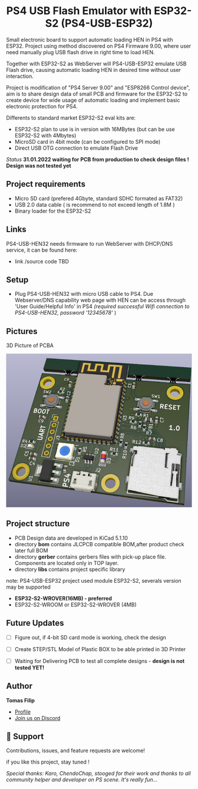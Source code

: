 <h1 align="center">PS4 USB Flash Emulator with ESP32-S2 (PS4-USB-ESP32)</h1>

<p>Small electronic board to support automatic loading HEN in PS4 with ESP32. Project using method discovered on PS4 Firmware 9.00, where user need manually plug USB flash drive in right time to load HEN. 

Together with  ESP32-S2 as WebServer will PS4-USB-ESP32 emulate USB Flash drive, causing automatic loading HEN in desired time without user interaction.

Project is modification of "PS4 Server 9.00" and "ESP8266 Control device", aim is to share design data of small PCB and firmware for the ESP32-S2 to create device for wide  usage of automatic loading and implement basic electronic protection for PS4.

Differents to standard market ESP32-S2 eval kits are:
- ESP32-S2 plan to use is in version with 16MBytes (but can be use ESP32-S2 with 4Mbytes)
- MicroSD card in 4bit mode (can be configured to SPI mode)
- Direct USB OTG connection to emulate Flash Drive
 </p>

<i>Status</i>
<b> 31.01.2022 waiting for PCB from production to check design files ! Design was not tested yet</b>

## Project requirements
- Micro SD card (prefered 4Gbyte, standard SDHC formated as FAT32)
- USB 2.0 data cable ( is recommend to not exceed length of 1.8M )
- Binary loader for the ESP32-S2

## Links
PS4-USB-HEN32 needs firmware to run WebServer with DHCP/DNS service, it can be found here:
 - link /source code TBD

## Setup
- Plug PS4-USB-HEN32 with micro USB cable to PS4. Due Webserver/DNS capability  web page with HEN  can be access through 'User Guide/Helpful Info' in PS4  <i>(required successful Wifi connection to PS4-USB-HEN32, password '12345678'</i> )

## Pictures

3D Picture of PCBA 

![PS4-USB-HEN32](/screenshots/ps4-usb-hen-esp32.png)


## Project structure

- PCB Design data are developed in KiCad 5.1.10
- directory <b>bom</b> contains JLCPCB compatible BOM,after product check later full BOM 
- directory <b>gerber</b> contains gerbers files with pick-up place file. Components are located only in TOP layer. 
- directory <b>libs </b> contains project specific  library

note:   PS4-USB-ESP32 project used module ESP32-S2, severals version may be supported
 - <b>ESP32-S2-WROVER(16MB) - preferred </b>
 - ESP32-S2-WROOM or ESP32-S2-WROVER (4MB)
 

## Future Updates

- [ ] Figure out, if 4-bit SD card mode is working, check the design
- [ ] Create STEP/STL Model of Plastic BOX to be able printed in 3D Printer
- [ ] Waiting for Delivering PCB to test all complete designs - <b> design is not tested YET! </b>


## Author

**Tomas Filip**

- [Profile](https://github.com/TomasFilipCZ "Tomas Filip on GitHub")
- [Join us on Discord](https://discord.gg/DWephJvzwR "Discord Server")

## 🤝 Support

Contributions, issues, and feature requests are welcome!

if you like this project, stay tuned !

<i>Special thanks: Karo, ChendoChap, stooged for their work and thanks to all community helper and developer on PS scene.  It's really fun...</i>
